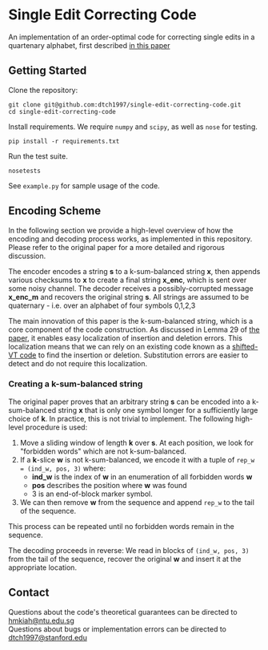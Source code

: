 # Single Edit Correcting Code

An implementation of an order-optimal code for correcting single edits in a quartenary alphabet, first described [in this paper](https://arxiv.org/pdf/1910.06501.pdf)

## Getting Started

Clone the repository: 
```
git clone git@github.com:dtch1997/single-edit-correcting-code.git
cd single-edit-correcting-code
```
Install requirements. We require `numpy` and `scipy`, as well as `nose` for testing. 
```
pip install -r requirements.txt
```
Run the test suite.
```
nosetests 
```
See `example.py` for sample usage of the code. 


## Encoding Scheme

In the following section we provide a high-level overview of how the encoding and decoding process works, as implemented in this repository. Please refer to the original paper for a more detailed and rigorous discussion. 

The encoder encodes a string **s** to a k-sum-balanced string **x**, then appends various checksums to **x** to create a final string **x_enc**, which is sent over some noisy channel. The decoder receives a possibly-corrupted message **x_enc_m** and recovers the original string **s**. All strings are assumed to be quaternary - i.e. over an alphabet of four symbols 0,1,2,3

The main innovation of this paper is the k-sum-balanced string, which is a core component of the code construction. As discussed in Lemma 29 of [the paper](https://arxiv.org/pdf/1910.06501.pdf), it enables easy localization of insertion and deletion errors. This localization means that we can rely on an existing code known as a [shifted-VT code](https://arxiv.org/pdf/1602.06820.pdf) to find the insertion or deletion. Substitution errors are easier to detect and do not require this localization. 

### Creating a k-sum-balanced string

The original paper proves that an arbitrary string **s** can be encoded into a k-sum-balanced string **x** that is only one symbol longer for a sufficiently large choice of **k**. In practice, this is not trivial to implement. The following high-level procedure is used: 

1. Move a sliding window of length **k** over **s**. At each position, we look for "forbidden words" which are not k-sum-balanced. 
2. If a **k**-slice **w** is not k-sum-balanced, we encode it with a tuple of `rep_w = (ind_w, pos, 3)` where: 
    * **ind_w** is the index of **w** in an enumeration of all forbidden words **w**
    * **pos** describes the position where **w** was found
    * 3 is an end-of-block marker symbol. 
3. We can then remove **w** from the sequence and append `rep_w` to the tail of the sequence.

This process can be repeated until no forbidden words remain in the sequence.  

The decoding proceeds in reverse: We read in blocks of `(ind_w, pos, 3)` from the tail of the sequence, recover the original **w** and insert it at the appropriate location. 

## Contact

Questions about the code's theoretical guarantees can be directed to hmkiah@ntu.edu.sg  
Questions about bugs or implementation errors can be directed to dtch1997@stanford.edu


